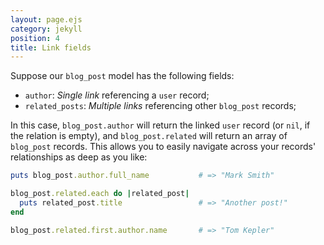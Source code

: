 ```yaml
---
layout: page.ejs
category: jekyll
position: 4
title: Link fields
---
```


Suppose our `blog_post` model has the following fields:

* `author`: *Single link* referencing a `user` record;
* `related_posts`: *Multiple links* referencing other `blog_post` records;

In this case, `blog_post.author` will return the linked `user` record (or `nil`, if the relation is empty), and `blog_post.related` will return an array of `blog_post` records. This allows you to easily navigate across your records' relationships as deep as you like:

```ruby
puts blog_post.author.full_name           # => "Mark Smith"

blog_post.related.each do |related_post|
  puts related_post.title                 # => "Another post!"
end

blog_post.related.first.author.name       # => "Tom Kepler"
```


